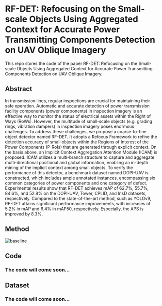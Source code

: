 # RF-DET: Refocusing on the Small-scale Objects Using Aggregated Context for Accurate Power Transmitting Components Detection on UAV Oblique Imagery
This repo stores the code of the paper RF-DET: Refocusing on the Small-scale Objects Using Aggregated Context for Accurate Power Transmitting Components Detection on UAV Oblique Imagery.

## Abstract

In transmission lines, regular inspections are crucial for maintaining their safe operation. Automatic and accurate detection of power transmission facility components (power components) in inspection imagery is an effective way to monitor the status of electrical assets within the Right of Ways (RoWs). However, the multitude of small-scale objects (e.g. grading rings, vibration dampers) in inspection imagery poses enormous challenges. To address these challenges, we propose a coarse-to-fine object detector named RF-DET. It adopts a Refocus Framework to refine the detection accuracy of small objects within the Regions of Interest of the Power Components (P-RoIs) that are generated through explicit context. On the basis above, an Implicit Context Aggregation Attention Module (ICAM) is proposed. ICAM utilizes a multi-branch structure to capture and aggregate multi-directional positional and global information, enabling an in-depth mining of the implicit context among small objects. To verify the performance of this detector, a benchmark dataset named DOPI-UAV is constructed, which includes ample annotated instances, encompassing six common categories of power components and one category of defect. Experimental results show that RF-DET achieves mAP of 62.7%, 55.7%, 84.6%, and 52.8% on the DOPI-UAV, Tower, CPLID, and InsD datasets, respectively. Compared to the state-of-the-art method, such as YOLOv9, RF-DET attains significant performance improvements, with increases of 5.2% in mAP and 6.4% in mAP50, respectively. Especially, the APS is improved by 8.3%. 

## Method
![baseline](https://github.com/user-attachments/assets/f25015d5-ebac-4a67-b72d-bc9ecd1f033e)


## Code
### The code will come soon…

## Dataset
### The code will come soon…
